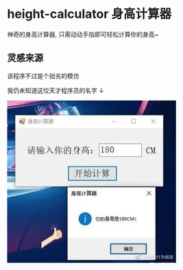 # height-calculator 身高计算器

神奇的身高计算器, 只需动动手指即可轻松计算你的身高~

## 灵感来源

该程序不过是个拙劣的模仿

我仍未知道这位天才程序员的名字 ↓

![身高计算器原版](./assets/身高计算器.jpg)

